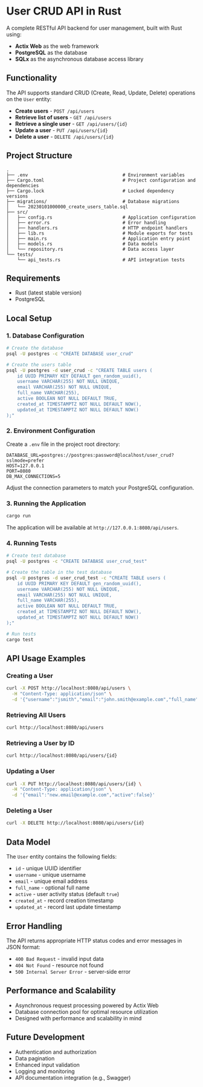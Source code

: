 # User CRUD API in Rust

A complete RESTful API backend for user management, built with Rust using:
- **Actix Web** as the web framework
- **PostgreSQL** as the database
- **SQLx** as the asynchronous database access library

## Functionality

The API supports standard CRUD (Create, Read, Update, Delete) operations on the `User` entity:

- **Create users** - `POST /api/users`
- **Retrieve list of users** - `GET /api/users`
- **Retrieve a single user** - `GET /api/users/{id}`
- **Update a user** - `PUT /api/users/{id}`
- **Delete a user** - `DELETE /api/users/{id}`

## Project Structure

```
.
├── .env                                   # Environment variables
├── Cargo.toml                             # Project configuration and dependencies
├── Cargo.lock                             # Locked dependency versions
├── migrations/                            # Database migrations
│   └── 20230101000000_create_users_table.sql
├── src/
│   ├── config.rs                          # Application configuration
│   ├── error.rs                           # Error handling
│   ├── handlers.rs                        # HTTP endpoint handlers
│   ├── lib.rs                             # Module exports for tests
│   ├── main.rs                            # Application entry point
│   ├── models.rs                          # Data models
│   └── repository.rs                      # Data access layer
└── tests/
    └── api_tests.rs                       # API integration tests
```

## Requirements

- Rust (latest stable version)
- PostgreSQL

## Local Setup

### 1. Database Configuration

```bash
# Create the database
psql -U postgres -c "CREATE DATABASE user_crud"

# Create the users table
psql -U postgres -d user_crud -c "CREATE TABLE users (
    id UUID PRIMARY KEY DEFAULT gen_random_uuid(),
    username VARCHAR(255) NOT NULL UNIQUE,
    email VARCHAR(255) NOT NULL UNIQUE,
    full_name VARCHAR(255),
    active BOOLEAN NOT NULL DEFAULT TRUE,
    created_at TIMESTAMPTZ NOT NULL DEFAULT NOW(),
    updated_at TIMESTAMPTZ NOT NULL DEFAULT NOW()
);"
```

### 2. Environment Configuration

Create a `.env` file in the project root directory:

```
DATABASE_URL=postgres://postgres:password@localhost/user_crud?sslmode=prefer
HOST=127.0.0.1
PORT=8080
DB_MAX_CONNECTIONS=5
```

Adjust the connection parameters to match your PostgreSQL configuration.

### 3. Running the Application

```bash
cargo run
```

The application will be available at `http://127.0.0.1:8080/api/users`.

### 4. Running Tests

```bash
# Create test database
psql -U postgres -c "CREATE DATABASE user_crud_test"

# Create the table in the test database
psql -U postgres -d user_crud_test -c "CREATE TABLE users (
    id UUID PRIMARY KEY DEFAULT gen_random_uuid(),
    username VARCHAR(255) NOT NULL UNIQUE,
    email VARCHAR(255) NOT NULL UNIQUE,
    full_name VARCHAR(255),
    active BOOLEAN NOT NULL DEFAULT TRUE,
    created_at TIMESTAMPTZ NOT NULL DEFAULT NOW(),
    updated_at TIMESTAMPTZ NOT NULL DEFAULT NOW()
);"

# Run tests
cargo test
```

## API Usage Examples

### Creating a User

```bash
curl -X POST http://localhost:8080/api/users \
  -H "Content-Type: application/json" \
  -d '{"username":"jsmith","email":"john.smith@example.com","full_name":"John Smith"}'
```

### Retrieving All Users

```bash
curl http://localhost:8080/api/users
```

### Retrieving a User by ID

```bash
curl http://localhost:8080/api/users/{id}
```

### Updating a User

```bash
curl -X PUT http://localhost:8080/api/users/{id} \
  -H "Content-Type: application/json" \
  -d '{"email":"new.email@example.com","active":false}'
```

### Deleting a User

```bash
curl -X DELETE http://localhost:8080/api/users/{id}
```

## Data Model

The `User` entity contains the following fields:

- `id` - unique UUID identifier
- `username` - unique username
- `email` - unique email address
- `full_name` - optional full name
- `active` - user activity status (default `true`)
- `created_at` - record creation timestamp
- `updated_at` - record last update timestamp

## Error Handling

The API returns appropriate HTTP status codes and error messages in JSON format:

- `400 Bad Request` - invalid input data
- `404 Not Found` - resource not found
- `500 Internal Server Error` - server-side error

## Performance and Scalability

- Asynchronous request processing powered by Actix Web
- Database connection pool for optimal resource utilization
- Designed with performance and scalability in mind

## Future Development

- Authentication and authorization
- Data pagination
- Enhanced input validation
- Logging and monitoring
- API documentation integration (e.g., Swagger)
